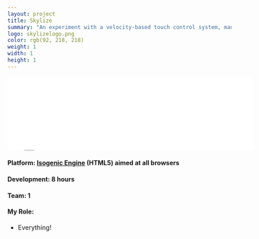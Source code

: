 ```yaml
---
layout: project
title: Skylize
summary: "An experiment with a velocity-based touch control system, made for the <a href='http://itch.io/jam/cyberpunk-jam' target='_blank'>Cyberpunk Jam</a>.<br />Paint the black sky with neon lights and share your creation."
logo: skylizelogo.png
color: rgb(92, 218, 218)
weight: 1
width: 1
height: 1
---
```


<iframe src="//itch.io/embed/4233?linkback=true" 
  width="552" height="167" frameborder="0"></iframe>
  
<h4>Platform: <a href='http://www.isogenicengine.com/' target='_blank'>Isogenic Engine</a> (HTML5) aimed at all browsers</h4>
<h4>Development: 8 hours</h4>
<h4>Team: 1</h4>
<h4>My Role:</h4>
<ul class="role">
  <li>Everything!</li>
</ul>